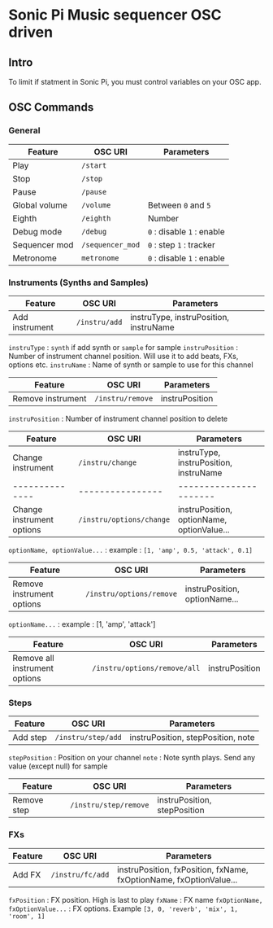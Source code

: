 # Sonic Pi Music sequencer OSC driven

## Intro

To limit if statment in Sonic Pi, you must control variables on your OSC app.

## OSC Commands

### General

| Feature |   OSC URI     | Parameters  |
| ------------- | ---------------- | ----------------------     |
| Play          | `/start`         |                            |
| Stop          | `/stop`          |                            |
| Pause         | `/pause`         |                            |
| Global volume | `/volume`        | Between `0` and `5`        |
| Eighth        | `/eighth`        | Number                     |
| Debug mode    | `/debug`         | `0` : disable `1` : enable |
| Sequencer mod | `/sequencer_mod` | `0` : step `1` : tracker   |
| Metronome     | `metronome`      | `0` : disable `1` : enable |


### Instruments (Synths and Samples)

| Feature |   OSC URI     | Parameters  |
| -------------- | ---------------- | ----------------------                 |
| Add instrument | `/instru/add`    | instruType, instruPosition, instruName |

`instruType` : `synth` if add synth or `sample` for sample
`instruPosition` : Number of instrument channel position. Will use it to add beats, FXs, options etc.
`instruName` : Name of synth or sample to use for this channel


| Feature |   OSC URI     | Parameters  |
| --------------    | ---------------- | ---------------------- |
| Remove instrument | `/instru/remove` | instruPosition         |

`instruPosition` : Number of instrument channel position to delete


| Feature |   OSC URI     | Parameters  |
| --------------    | ---------------- | ----------------------                 |
| Change instrument | `/instru/change` | instruType, instruPosition, instruName |
| --------------            | ----------------         | ----------------------                     |
| Change instrument options | `/instru/options/change` | instruPosition, optionName, optionValue... |

`optionName, optionValue...` : example : `[1, 'amp', 0.5, 'attack', 0.1]`


| Feature |   OSC URI     | Parameters  |
| --------------            | ----------------         | ----------------------        |
| Remove instrument options | `/instru/options/remove` | instruPosition, optionName... |

`optionName...` : example : [1, 'amp', 'attack']


| Feature |   OSC URI     | Parameters  |
| --------------                | ----------------             | ---------------------- |
| Remove all instrument options | `/instru/options/remove/all` | instruPosition         |


### Steps

| Feature |   OSC URI     | Parameters  |
| --------------                | ----------------             | ---------------------- |
| Add step | `/instru/step/add` | instruPosition, stepPosition, note        |

`stepPosition` : Position on your channel
`note` : Note synth plays. Send any value (except null) for sample


| Feature |   OSC URI     | Parameters  |
| --------------                | ----------------             | ---------------------- |
| Remove step | `/instru/step/remove` | instruPosition, stepPosition        |


### FXs

| Feature |   OSC URI     | Parameters  |
| --------------                | ----------------             | ---------------------- |
| Add FX | `/instru/fc/add` | instruPosition, fxPosition, fxName, fxOptionName, fxOptionValue...        |

`fxPosition` : FX position. High is last to play
`fxName` : FX name
`fxOptionName, fxOptionValue...` : FX options. Example `[3, 0, 'reverb', 'mix', 1, 'room', 1]`
